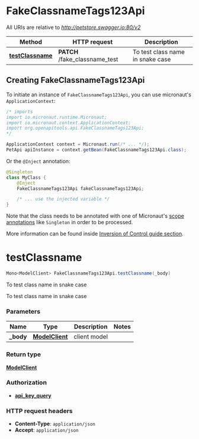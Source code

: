 # FakeClassnameTags123Api

All URIs are relative to *http://petstore.swagger.io:80/v2*

Method | HTTP request | Description
------------- | ------------- | -------------
[**testClassname**](FakeClassnameTags123Api.md#testClassname) | **PATCH** /fake_classname_test | To test class name in snake case


## Creating FakeClassnameTags123Api

To initiate an instance of `FakeClassnameTags123Api`, you can use micronaut's `ApplicationContext`:
```java
/* imports
import io.micronaut.runtime.Micronaut;
import io.micronaut.context.ApplicationContext;
import org.openapitools.api.FakeClassnameTags123Api;
*/

ApplicationContext context = Micronaut.run(/* ... */);
PetApi apiInstance = context.getBean(FakeClassnameTags123Api.class);
```

Or the `@Inject` annotation:
```java
@Singleton
class MyClass {
    @Inject
    FakeClassnameTags123Api fakeClassnameTags123Api;

    /* ... use the injected variable */
}
```
Note that the class needs to be annotated with one of Micronaut's [scope annotations](https://docs.micronaut.io/latest/guide/#scopes) like `Singleton` in order to be processed.

More information can be found inside [Inversion of Control guide section](https://docs.micronaut.io/latest/guide/#ioc).

<a name="testClassname"></a>
# **testClassname**
```java
Mono<ModelClient> FakeClassnameTags123Api.testClassname(_body)
```

To test class name in snake case

To test class name in snake case

### Parameters
Name | Type | Description  | Notes
------------- | ------------- | ------------- | -------------
 **_body** | [**ModelClient**](ModelClient.md)| client model |


### Return type
[**ModelClient**](ModelClient.md)

### Authorization
* **[api_key_query](auth.md#api_key_query)**

### HTTP request headers
 - **Content-Type**: `application/json`
 - **Accept**: `application/json`

